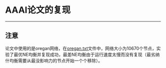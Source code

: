 # AAAI论文的复现
----------------

## 注意
论文中使用的是oregan网络，在[oregan.txt](oregan.txt)文件中，网络大小为10670个节点，实验了最优NE均衡并复现成功，最差NE均衡由于运行速度太慢而没有复现（最劣纳什均衡需要从最没影响力的节点开始一个个移除）。